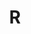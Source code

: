 ---
description: R programming language resources, using R to analyze data, visualize data, and more.
image: R.jpg
slug: R
style:
  background: "#bebada"
  color: '#fff'
title: R
---